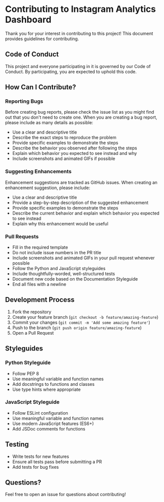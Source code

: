 # Contributing to Instagram Analytics Dashboard

Thank you for your interest in contributing to this project! This document provides guidelines for contributing.

## Code of Conduct

This project and everyone participating in it is governed by our Code of Conduct. By participating, you are expected to uphold this code.

## How Can I Contribute?

### Reporting Bugs

Before creating bug reports, please check the issue list as you might find out that you don't need to create one. When you are creating a bug report, please include as many details as possible:

- Use a clear and descriptive title
- Describe the exact steps to reproduce the problem
- Provide specific examples to demonstrate the steps
- Describe the behavior you observed after following the steps
- Explain which behavior you expected to see instead and why
- Include screenshots and animated GIFs if possible

### Suggesting Enhancements

Enhancement suggestions are tracked as GitHub issues. When creating an enhancement suggestion, please include:

- Use a clear and descriptive title
- Provide a step-by-step description of the suggested enhancement
- Provide specific examples to demonstrate the steps
- Describe the current behavior and explain which behavior you expected to see instead
- Explain why this enhancement would be useful

### Pull Requests

- Fill in the required template
- Do not include issue numbers in the PR title
- Include screenshots and animated GIFs in your pull request whenever possible
- Follow the Python and JavaScript styleguides
- Include thoughtfully-worded, well-structured tests
- Document new code based on the Documentation Styleguide
- End all files with a newline

## Development Process

1. Fork the repository
2. Create your feature branch (`git checkout -b feature/amazing-feature`)
3. Commit your changes (`git commit -m 'Add some amazing feature'`)
4. Push to the branch (`git push origin feature/amazing-feature`)
5. Open a Pull Request

## Styleguides

### Python Styleguide

- Follow PEP 8
- Use meaningful variable and function names
- Add docstrings to functions and classes
- Use type hints where appropriate

### JavaScript Styleguide

- Follow ESLint configuration
- Use meaningful variable and function names
- Use modern JavaScript features (ES6+)
- Add JSDoc comments for functions

## Testing

- Write tests for new features
- Ensure all tests pass before submitting a PR
- Add tests for bug fixes

## Questions?

Feel free to open an issue for questions about contributing!
